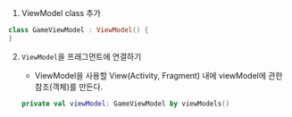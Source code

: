 

1.  ViewModel class 추가

   ```kotlin
   class GameViewModel : ViewModel() {
   }
   ```

2. `ViewModel`을 프래그먼트에 연결하기

   + ViewModel을 사용할 View(Activity, Fragment) 내에 viewModel에 관한 참조(객체)를 만든다. 

   ```kotlin
   private val viewModel: GameViewModel by viewModels()
   ```

   